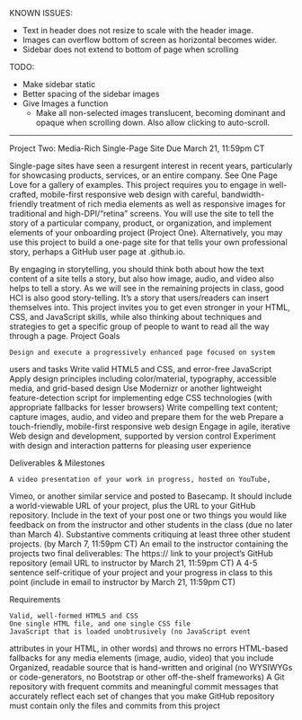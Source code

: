 KNOWN ISSUES:
  - Text in header does not resize to scale with the header image.
  - Images can overflow bottom of screen as horizontal becomes wider.
  - Sidebar does not extend to bottom of page when scrolling

TODO:
  - Make sidebar static
  - Better spacing of the sidebar images
  - Give Images a function
    - Make all non-selected images translucent, becoming dominant and opaque 
      when scrolling down. Also allow clicking to auto-scroll.

----------------------------------------------------------------------------

Project Two: Media-Rich Single-Page Site Due March 21, 11:59pm CT

Single-page sites have seen a resurgent interest in recent years, 
particularly for showcasing products, services, or an entire company. 
See One Page Love for a gallery of examples. This project requires you 
to engage in well-crafted, mobile-first responsive web design with 
careful, bandwidth-friendly treatment of rich media elements as well as 
responsive images for traditional and high-DPI/“retina” screens. You 
will use the site to tell the story of a particular company, product, or 
organization, and implement elements of your onboarding project (Project 
One). Alternatively, you may use this project to build a one-page site 
for that tells your own professional story, perhaps a GitHub user page 
at <username>.github.io.

By engaging in storytelling, you should think both about how the text 
content of a site tells a story, but also how image, audio, and video 
also helps to tell a story. As we will see in the remaining projects in 
class, good HCI is also good story-telling. It’s a story that 
users/readers can insert themselves into. This project invites you to 
get even stronger in your HTML, CSS, and JavaScript skills, while also 
thinking about techniques and strategies to get a specific group of 
people to want to read all the way through a page.
Project Goals

    Design and execute a progressively enhanced page focused on system 
users and tasks
    Write valid HTML5 and CSS, and error-free JavaScript
    Apply design principles including color/material, typography, 
accessible media, and grid-based design
    Use Modernizr or another lightweight feature-detection script for 
implementing edge CSS technologies (with appropriate fallbacks for 
lesser browsers)
    Write compelling text content; capture images, audio, and video and 
prepare them for the web
    Prepare a touch-friendly, mobile-first responsive web design
    Engage in agile, iterative Web design and development, supported by 
version control
    Experiment with design and interaction patterns for pleasing user 
experience

Deliverables & Milestones

    A video presentation of your work in progress, hosted on YouTube, 
Vimeo, or another similar service and posted to Basecamp. It should 
include a world-viewable URL of your project, plus the URL to your 
GitHub repository. Include in the text of your post one or two things 
you would like feedback on from the instructor and other students in the 
class (due no later than March 4).
    Substantive comments critiquing at least three other student 
projects. (by March 7, 11:59pm CT)
    An email to the instructor containing the projects two final 
deliverables:
        The https:// link to your project’s GitHub repository (email URL 
to instructor by March 21, 11:59pm CT)
        A 4-5 sentence self-critique of your project and your progress 
in class to this point (include in email to instructor by March 21, 
11:59pm CT)

Requirements

    Valid, well-formed HTML5 and CSS
    One single HTML file, and one single CSS file
    JavaScript that is loaded unobtrusively (no JavaScript event 
attributes in your HTML, in other words) and throws no errors
    HTML-based fallbacks for any media elements (image, audio, video) 
that you include
    Organized, readable source that is hand-written and original (no 
WYSIWYGs or code-generators, no Bootstrap or other off-the-shelf 
frameworks)
    A Git repository with frequent commits and meaningful commit 
messages that accurately reflect each set of changes that you make
    GitHub repository must contain only the files and commits from this 
project


